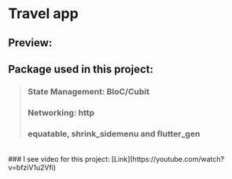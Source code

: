 # Travel app

## Preview:

[](https://user-images.githubusercontent.com/77378037/166907771-458f6eaa-98a3-44dd-ae0b-db16d195addd.mp4)

## Package used in this project:

> ### State Management: BloC/Cubit
> ### Networking: http
> ### equatable, shrink_sidemenu and flutter_gen
> 
<br>
### I see video for this project: [Link](https://youtube.com/watch?v=bfziV1u2Vfi)




